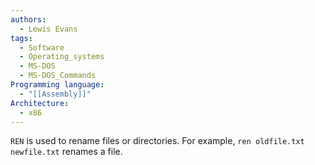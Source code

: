 ```yaml
---
authors: 
  - Lewis Evans
tags:
  - Software
  - Operating_systems
  - MS-DOS
  - MS-DOS_Commands
Programming language:
  - "[[Assembly]]"
Architecture:
  - x86
---
```

`REN` is used to rename files or directories. For example, `ren oldfile.txt newfile.txt` renames a file.